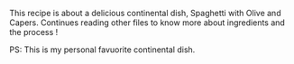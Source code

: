 This recipe is about a delicious continental dish, Spaghetti with Olive and Capers. Continues reading other files to know more about ingredients and the process !


PS: This is my personal favuorite continental dish.